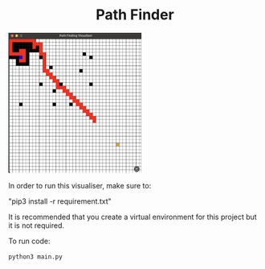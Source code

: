 <h1 align="center">Path Finder</h1>
<img src="Screenshot 2022-11-15 at 1.00.25 pm.png" width=265" />

In order to run this visualiser, make sure to:

"pip3 install -r requirement.txt"

It is recommended that you create a virtual environment for this project but it is not required.

To run code:

```
python3 main.py
```
